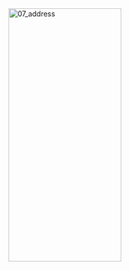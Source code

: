 <img width="222" height="498" alt="07_address" src="https://github.com/user-attachments/assets/3047f9df-e939-457e-a395-8997af400507" />
